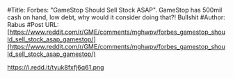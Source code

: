 #Title: Forbes: "GameStop Should Sell Stock ASAP". GameStop has 500mil cash on hand, low debt, why would it consider doing that?! Bullshit
#Author: Rabus
#Post URL: [https://www.reddit.com/r/GME/comments/mghwpv/forbes_gamestop_should_sell_stock_asap_gamestop/](https://www.reddit.com/r/GME/comments/mghwpv/forbes_gamestop_should_sell_stock_asap_gamestop/)


https://i.redd.it/tyuk8fxfj6q61.png